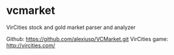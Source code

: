 # vcmarket
VirCities stock and gold market parser and analyzer

Github: https://github.com/alexiusp/VCMarket.git
VirCities game: http://vircities.com/
